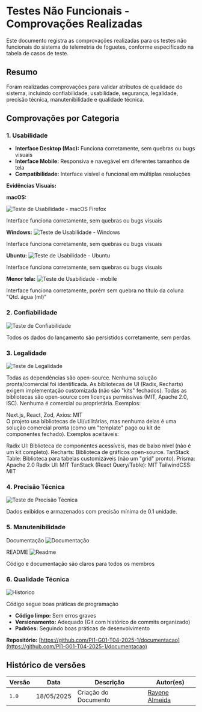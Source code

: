 # Testes Não Funcionais - Comprovações Realizadas

Este documento registra as comprovações realizadas para os testes não funcionais do sistema de telemetria de foguetes, conforme especificado na tabela de casos de teste.

## Resumo 

Foram realizadas comprovações para validar atributos de qualidade do sistema, incluindo confiabilidade, usabilidade, segurança, legalidade, precisão técnica, manutenibilidade e qualidade técnica.

## Comprovações por Categoria

### 1. Usabilidade

- **Interface Desktop (Mac):** Funciona corretamente, sem quebras ou bugs visuais
- **Interface Mobile:** Responsiva e navegável em diferentes tamanhos de tela
- **Compatibilidade:** Interface visível e funcional em múltiplas resoluções

**Evidências Visuais:**

**macOS:**

![Teste de Usabilidade - macOS Firefox](imgs/teste_usabilidade_mac.jpeg)

 Interface funciona corretamente, sem quebras ou bugs visuais

**Windows:**
![Teste de Usabilidade - Windows](imgs/teste_usabilidade_windows.png)

 Interface funciona corretamente, sem quebras ou bugs visuais

**Ubuntu:**
![Teste de Usabilidade - Ubuntu](imgs/teste_usabilidade_ubuntu.png)

 Interface funciona corretamente, sem quebras ou bugs visuais

**Menor tela:**
![Teste de Usabilidade - mobile](imgs/teste_usabilidade_mobile.png)

 Interface funciona corretamente, porém sem quebra no título da coluna "Qtd. água (ml)"
 
### 2. Confiabilidade

![Teste de Confiabilidade](imgs/teste_confiabilidade.jpeg)

Todos os dados do lançamento são persistidos corretamente, sem perdas.


### 3. Legalidade

![Teste de Legalidade](imgs/teste_legalidade.png)

Todas as dependências são open-source.
Nenhuma solução pronta/comercial foi identificada.
As bibliotecas de UI (Radix, Recharts) exigem implementação customizada (não são "kits" fechados). Todas as bibliotecas  são open-source com licenças permissivas (MIT, Apache 2.0, ISC). Nenhuma é comercial ou proprietária. Exemplos:

Next.js, React, Zod, Axios: MIT         
O projeto usa bibliotecas de UI/utilitárias, mas nenhuma delas é uma solução comercial pronta (como um "template" pago ou kit de componentes fechado). Exemplos aceitáveis:

Radix UI: Biblioteca de componentes acessíveis, mas de baixo nível (não é um kit completo).
Recharts: Biblioteca de gráficos open-source.
TanStack Table: Biblioteca para tabelas customizáveis (não um "grid" pronto).
Prisma: Apache 2.0
Radix UI: MIT
TanStack (React Query/Table): MIT
TailwindCSS: MIT

### 4. Precisão Técnica

![Teste de Precisão Técnica](imgs/teste_precisao.jpeg)


Dados exibidos e armazenados com precisão mínima de 0.1 unidade.

### 5. Manutenibilidade

Documentação
![Documentação](imgs/documentacao.jpeg)


README
![Readme](imgs/readme.png)



Código e documentação são claros para todos os membros



### 6. Qualidade Técnica

![Historico](imgs/qualidade_tec.jpeg)


Código segue boas práticas de programação

- **Código limpo:** Sem erros graves
- **Versionamento:** Adequado (Git com histórico de commits organizado)
- **Padrões:** Seguindo boas práticas de desenvolvimento

**Repositório:** [https://github.com/PI1-G01-T04-2025-1/documentacao](https://github.com/PI1-G01-T04-2025-1/documentacao)


## Histórico de versões

| Versão | Data | Descrição | Autor(es) | 
| -- | -- | -- | -- |
|`1.0`|18/05/2025| Criação do Documento | [Rayene Almeida ](https://github.com/rayenealmeida) |